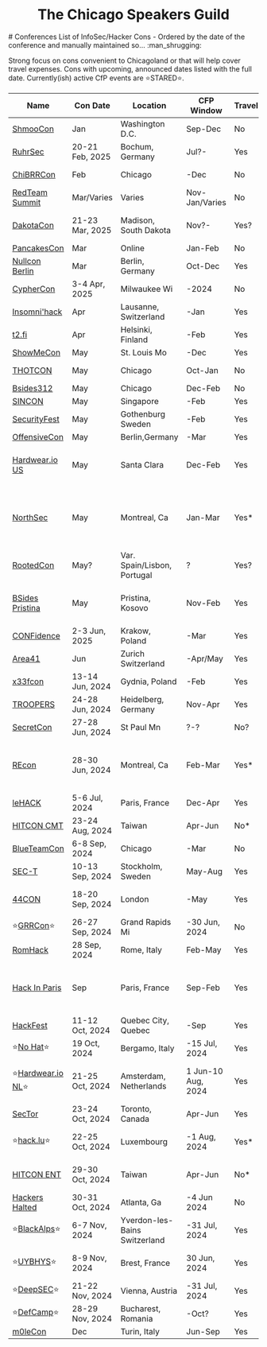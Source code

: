 <h1 style="text-align: center;">The Chicago Speakers Guild</h1>
# Conferences
List of InfoSec/Hacker Cons - Ordered by the date of the conference and manually maintained so... :man_shrugging:  

Strong focus on cons convenient to Chicagoland or that will help cover travel expenses.
Cons with upcoming, announced dates listed with the full date. 
Currently(ish) active CfP events are :star:STARED:star:.

|Name|Con Date|Location|CFP Window|Travel|Note|
|------|------|------|------|------|------|
|[ShmooCon](https://www.shmoocon.org)|Jan|Washington D.C.|Sep-Dec|No|Last One!|
|[RuhrSec](https://www.ruhrsec.de)|20-21 Feb, 2025|Bochum, Germany|Jul?-|Yes||
|[ChiBRRCon](https://chibrrcon.com/)|Feb|Chicago|-Dec|No|ORG:Rico LaFosse|
|[RedTeam Summit](https://redteamsummit.com)|Mar/Varies|Varies|Nov-Jan/Varies|No|Cabal, must CFP for tix|
|[DakotaCon](https://dakotacon.org/)|21-23 Mar, 2025|Madison, South Dakota|Nov?-|Yes?|Affiliated /w university? Might cover travel|
|[PancakesCon](https://pancakescon.com/)|Mar|Online|Jan-Feb|No|ORG:Lesley|
|[Nullcon Berlin](https://nullcon.net)|Mar|Berlin, Germany|Oct-Dec|Yes|Off-shoot of an Gao India Con|
|[CypherCon](https://cyphercon.com/)|3-4 Apr, 2025|Milwaukee Wi|-2024|No|ORG:Michael Goeztman|
|[Insomni'hack](https://insomnihack.ch/)|Apr|Lausanne, Switzerland|-Jan|Yes||
|[t2.fi](https://t2.fi/)|Apr|Helsinki, Finland|-Feb|Yes||
|[ShowMeCon](https://showmecon.com)|May|St. Louis Mo|-Dec|Yes||
|[THOTCON](https://www.thotcon.org)|May|Chicago|Oct-Jan|No|ORG:Nick Percoco|
|[Bsides312](https://bsides312.org/)|May|Chicago|Dec-Feb|No|ORG:Robert/Heal|
|[SINCON](https://www.infosec-city.com/)|May|Singapore|-Feb|Yes||
|[SecurityFest](https://securityfest.com/)|May|Gothenburg Sweden|-Feb|Yes||
|[OffensiveCon](https://www.offensivecon.org)|May|Berlin,Germany|-Mar|Yes||
|[Hardwear.io US](https://www.hardwear.io)|May|Santa Clara|Dec-Feb|Yes|$250 stateside. Prefer employer cover travel costs.|
|[NorthSec](https://rootedcon.com/index/)|May|Montreal, Ca|Jan-Mar|Yes*|Prefer employer cover travel costs. Limited budget for travel & accommodations.|
|[RootedCon](https://cfp.rootedcon.com/)|May?|Var. Spain/Lisbon, Portugal|?|Yes?|Multiple events, no CFP currently open|
|[BSides Pristina](https://bsidesprishtina.org/)|May|Pristina, Kosovo|Nov-Feb|Yes|Rare Bsides covering travel, still a non-profit, limited budget|
|[CONFidence](https://confidence-conference.org)|2-3 Jun, 2025|Krakow, Poland|-Mar|Yes||
|[Area41](https://area41.io/)|Jun|Zurich Switzerland|-Apr/May|Yes|Short CFP window|
|[x33fcon](https://www.x33fcon.com)|13-14 Jun, 2024|Gydnia, Poland|-Feb|Yes||
|[TROOPERS](https://troopers.de)|24-28 Jun, 2024|Heidelberg, Germany|Nov-Apr|Yes||
|[SecretCon](https://www.secretcon.com)|27-28 Jun, 2024|St Paul Mn|?-?|No?||
|[REcon](https://recon.cx)|28-30 Jun, 2024|Montreal, Ca|Feb-Mar|Yes*|Prefer employer cover travel costs. Also, this is some advanced shit.|
|[leHACK](https://lehack.org/)|5-6 Jul, 2024|Paris, France|Dec-Apr|Yes||
|[HITCON CMT](https://hitcon.org)|23-24 Aug, 2024|Taiwan|Apr-Jun|No*||$600 Speaker fee + Hotel, Lunch|
|[BlueTeamCon](https://blueteamcon.com/)|6-8 Sep, 2024|Chicago|-Mar|No|ORG:Frank McGovern||
|[SEC-T](https://www.sec-t.org/)|10-13 Sep, 2024|Stockholm, Sweden|May-Aug|Yes||
|[44CON](https://44con.com/)|18-20 Sep, 2024|London|-May|Yes|Shares CFP system w/ SINCON|
|:star:[GRRCon](https://grrcon.com/):star:|26-27 Sep, 2024|Grand Rapids Mi|-30 Jun, 2024|No||
|[RomHack](https://romhack.io)|28 Sep, 2024|Rome, Italy|Feb-May|Yes||
|[Hack In Paris](https://www.hackinparis.com/)|Sep|Paris, France|Sep-Feb|Yes|Winn SCHWARTAU spoke in 23/24?Unsure if a there is a 2024 event|
|[HackFest](https://hackfest.ca)|11-12 Oct, 2024|Quebec City, Quebec|-Sep|Yes|ORG:Patrick Mathieu|
|:star:[No Hat](https://www.nohat.it/):star:|19 Oct, 2024|Bergamo, Italy|-15 Jul, 2024|Yes||
|:star:[Hardwear.io NL](https://hardwear.io):star:|21-25 Oct, 2024|Amsterdam, Netherlands|1 Jun-10 Aug, 2024|Yes|Hardware focused,Prefer employer cover travel costs.|
|[SecTor](https://www.blackhat.com/sector/)|23-24 Oct, 2024|Toronto, Canada|Apr-Jun|Yes|Joined BlackHat a few years ago|
|:star:[hack.lu](https://hack.lu):star:|22-25 Oct, 2024|Luxembourg|-1 Aug, 2024|Yes*|300 EUR for travel, room covered|
|[HITCON ENT](https://hitcon.org)|29-30 Oct, 2024|Taiwan|Apr-Jun|No*|$600 Speaker fee + Hotel, Lunch|
|[Hackers Halted](https://hackerhalted.com/)|30-31 Oct, 2024|Atlanta, Ga|-4 Jun  2024|No|Missed CFP :(|
|:star:[BlackAlps](https://www.blackalps.ch):star:|6-7 Nov, 2024|Yverdon-les-Bains Switzerland|-31 Jul, 2024|Yes||
|:star:[UYBHYS](https://www.unlockyourbrain.bzh):star:|8-9 Nov, 2024|Brest, France|30 Jun, 2024|Yes|Unlock Your Brain, Harden Your System|
|:star:[DeepSEC](https://deepsec.net):star:|21-22 Nov, 2024|Vienna, Austria|-31 Jul, 2024|Yes||
|:star:[DefCamp](https://def.camp/):star:|28-29 Nov, 2024|Bucharest, Romania|-Oct?|Yes||
|[m0leCon](https://m0lecon.it/)|Dec|Turin, Italy|Jun-Sep|Yes||
